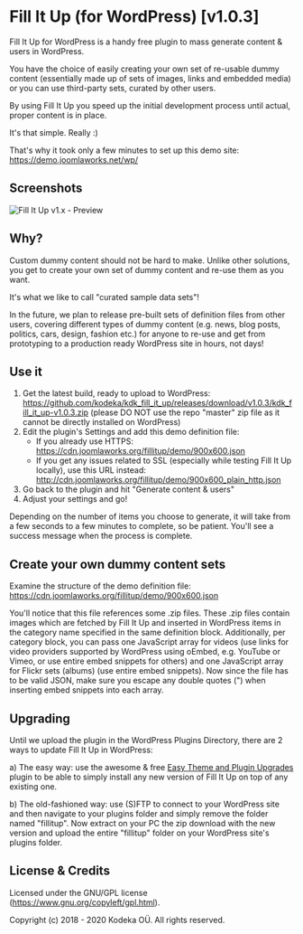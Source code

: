 # Fill It Up (for WordPress) [v1.0.3]
Fill It Up for WordPress is a handy free plugin to mass generate content & users in WordPress.

You have the choice of easily creating your own set of re-usable dummy content (essentially made up of sets of images, links and embedded media) or you can use third-party sets, curated by other users.

By using Fill It Up you speed up the initial development process until actual, proper content is in place.

It's that simple. Really :)

That's why it took only a few minutes to set up this demo site: https://demo.joomlaworks.net/wp/


## Screenshots
![Fill It Up v1.x - Preview](https://cdn.jsdelivr.net/gh/kodeka/kdk_fill_it_up@master/admin/assets/images/kdk_fill_it_up_preview_20200122.png)


## Why?
Custom dummy content should not be hard to make. Unlike other solutions, you get to create your own set of dummy content and re-use them as you want.

It's what we like to call "curated sample data sets"!

In the future, we plan to release pre-built sets of definition files from other users, covering different types of dummy content (e.g. news, blog posts, politics, cars, design, fashion etc.) for anyone to re-use and get from prototyping to a production ready WordPress site in hours, not days!


## Use it
1. Get the latest build, ready to upload to WordPress: https://github.com/kodeka/kdk_fill_it_up/releases/download/v1.0.3/kdk_fill_it_up-v1.0.3.zip (please DO NOT use the repo "master" zip file as it cannot be directly installed on WordPress)
2. Edit the plugin's Settings and add this demo definition file:
   - If you already use HTTPS: https://cdn.joomlaworks.org/fillitup/demo/900x600.json
   - If you get any issues related to SSL (especially while testing Fill It Up locally), use this URL instead: http://cdn.joomlaworks.org/fillitup/demo/900x600_plain_http.json
3. Go back to the plugin and hit "Generate content & users"
4. Adjust your settings and go!

Depending on the number of items you choose to generate, it will take from a few seconds to a few minutes to complete, so be patient. You'll see a success message when the process is complete.


## Create your own dummy content sets
Examine the structure of the demo definition file: https://cdn.joomlaworks.org/fillitup/demo/900x600.json

You'll notice that this file references some .zip files. These .zip files contain images which are fetched by Fill It Up and inserted in WordPress items in the category name specified in the same definition block. Additionally, per category block, you can pass one JavaScript array for videos (use links for video providers supported by WordPress using oEmbed, e.g. YouTube or Vimeo, or use entire embed snippets for others) and one JavaScript array for Flickr sets (albums) (use entire embed snippets). Now since the file has to be valid JSON, make sure you escape any double quotes (\") when inserting embed snippets into each array.


## Upgrading
Until we upload the plugin in the WordPress Plugins Directory, there are 2 ways to update Fill It Up in WordPress:

a) The easy way: use the awesome & free [Easy Theme and Plugin Upgrades](https://wordpress.org/plugins/easy-theme-and-plugin-upgrades/) plugin to be able to simply install any new version of Fill It Up on top of any existing one.

b) The old-fashioned way: use (S)FTP to connect to your WordPress site and then navigate to your plugins folder and simply remove the folder named "fillitup". Now extract on your PC the zip download with the new version and upload the entire "fillitup" folder on your WordPress site's plugins folder.


## License & Credits

Licensed under the GNU/GPL license (https://www.gnu.org/copyleft/gpl.html).

Copyright (c) 2018 - 2020 Kodeka OÜ. All rights reserved.

